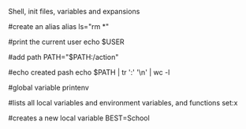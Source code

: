 Shell, init files, variables and expansions

#create an alias
alias ls="rm *"

#print the current user
echo $USER

#add path
PATH="$PATH:/action"

#echo created pash
echo $PATH | tr ':' '\n' | wc -l

#global variable
printenv

#lists all local variables and environment variables, and functions
set:x

#creates a new local variable
BEST=School


